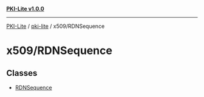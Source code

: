 [**PKI-Lite v1.0.0**](../../../README.md)

---

[PKI-Lite](../../../README.md) / [pki-lite](../../README.md) / x509/RDNSequence

# x509/RDNSequence

## Classes

- [RDNSequence](classes/RDNSequence.md)
